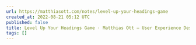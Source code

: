 ```yaml
---
url: https://matthiasott.com/notes/level-up-your-headings-game
created_at: 2022-08-21 05:12 UTC
published: false
title: Level Up Your Headings Game · Matthias Ott – User Experience Designer
tags: []
---
```



